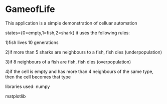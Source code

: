 # GameofLife
This application is a simple demonstration of celluar automation 

states={0=empty,1=fish,2=shark}
it uses the following rules:


1)fish lives 10 generations


2)if more than 5 sharks are neighbours to a fish, fish dies (underpopulation)


3)if 8 neighbours of a fish are fish, fish dies (overpopulation)


4)if the cell is empty and has more than 4 neighbours of the same type, then the cell becomes that type

libraries used:
numpy 

matplotlib
